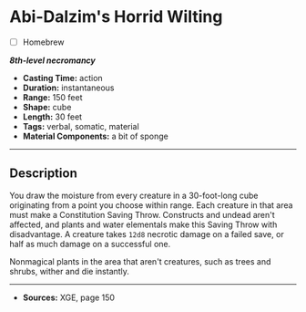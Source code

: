 # Abi-Dalzim's Horrid Wilting
- [ ] Homebrew

***8th-level necromancy***
- **Casting Time:** action
- **Duration:** instantaneous
- **Range:** 150 feet
- **Shape:** cube
- **Length:** 30 feet
- **Tags:** verbal, somatic, material
- **Material Components:** a bit of sponge

---

## Description
You draw the moisture from every creature in a 30-foot-long cube originating from a point you choose within range.
Each creature in that area must make a Constitution Saving Throw.
Constructs and undead aren't affected, and plants and water elementals make this Saving Throw with disadvantage.
A creature takes `12d8` necrotic damage on a failed save, or half as much damage on a successful one.

Nonmagical plants in the area that aren't creatures, such as trees and shrubs, wither and die instantly.

---

- **Sources:** XGE, page 150
